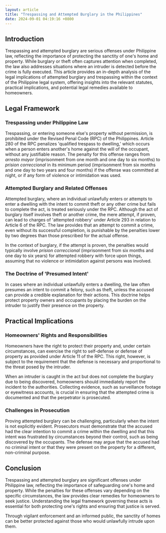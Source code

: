 ```yaml
---
layout: article
title: "Trespassing and Attempted Burglary in the Philippines"
date: 2024-09-01 04:19:16 +0800
---
```


<h2>Introduction</h2><p>Trespassing and attempted burglary are serious offenses under Philippine law, reflecting the importance of protecting the sanctity of one's home and property. While burglary or theft often captures attention when completed, the law also addresses situations where an intruder is detected before the crime is fully executed. This article provides an in-depth analysis of the legal implications of attempted burglary and trespassing within the context of the Philippine legal system, offering insights into the relevant statutes, practical implications, and potential legal remedies available to homeowners.</p><h2>Legal Framework</h2><h3>Trespassing under Philippine Law</h3><p>Trespassing, or entering someone else's property without permission, is prohibited under the Revised Penal Code (RPC) of the Philippines. Article 280 of the RPC penalizes 'qualified trespass to dwelling,' which occurs when a person enters another's home against the will of the occupant, without any justifiable reason. The penalty for this offense ranges from <i>arresto mayor</i> (imprisonment from one month and one day to six months) to <i>prision correccional</i> in its minimum period (imprisonment from six months and one day to two years and four months) if the offense was committed at night, or if any form of violence or intimidation was used.</p><h3>Attempted Burglary and Related Offenses</h3><p>Attempted burglary, where an individual unlawfully enters or attempts to enter a dwelling with the intent to commit theft or any other crime but fails to complete the act, is treated seriously under the RPC. Although the act of burglary itself involves theft or another crime, the mere attempt, if proven, can lead to charges of 'attempted robbery' under Article 293 in relation to Article 6 of the RPC. The law provides that an attempt to commit a crime, even without its successful completion, is punishable by the penalties lower by two degrees than those prescribed for the actual offense.</p><p>In the context of burglary, if the attempt is proven, the penalties would typically involve <i>prision correccional</i> (imprisonment from six months and one day to six years) for attempted robbery with force upon things, assuming that no violence or intimidation against persons was involved.</p><h3>The Doctrine of 'Presumed Intent'</h3><p>In cases where an individual unlawfully enters a dwelling, the law often presumes an intent to commit a felony, such as theft, unless the accused can provide a credible explanation for their actions. This doctrine helps protect property owners and occupants by placing the burden on the intruder to justify their presence on the property.</p><h2>Practical Implications</h2><h3>Homeowners' Rights and Responsibilities</h3><p>Homeowners have the right to protect their property and, under certain circumstances, can exercise the right to self-defense or defense of property as provided under Article 11 of the RPC. This right, however, is subject to the requirement that the defense is necessary and proportional to the threat posed by the intruder.</p><p>When an intruder is caught in the act but does not complete the burglary due to being discovered, homeowners should immediately report the incident to the authorities. Collecting evidence, such as surveillance footage or eyewitness accounts, is crucial in ensuring that the attempted crime is documented and that the perpetrator is prosecuted.</p><h3>Challenges in Prosecution</h3><p>Proving attempted burglary can be challenging, particularly when the intent is not explicitly evident. Prosecutors must demonstrate that the accused had the clear intention to commit a crime within the dwelling and that this intent was frustrated by circumstances beyond their control, such as being discovered by the occupants. The defense may argue that the accused had no criminal intent or that they were present on the property for a different, non-criminal purpose.</p><h2>Conclusion</h2><p>Trespassing and attempted burglary are significant offenses under Philippine law, reflecting the importance of safeguarding one's home and property. While the penalties for these offenses vary depending on the specific circumstances, the law provides clear remedies for homeowners to seek justice. Understanding the legal framework governing these acts is essential for both protecting one's rights and ensuring that justice is served.</p><p>Through vigilant enforcement and an informed public, the sanctity of homes can be better protected against those who would unlawfully intrude upon them.</p>